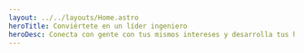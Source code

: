 ```yaml
---
layout: ../../layouts/Home.astro
heroTitle: Conviértete en un líder ingeniero
heroDesc: Conecta con gente con tus mismos intereses y desarrolla tus habilidades en proyectos estudiantiles con estudiantes de El Bosque
---
```

